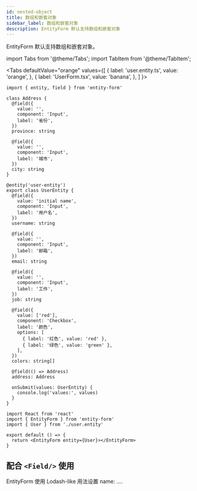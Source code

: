```yaml
---
id: nested-object
title: 数组和嵌套对象
sidebar_label: 数组和嵌套对象
description: EntityForm 默认支持数组和嵌套对象
---
```


EntityForm 默认支持数组和嵌套对象。

import Tabs from '@theme/Tabs';
import TabItem from '@theme/TabItem';

<Tabs
defaultValue="orange"
values={[
{ label: 'user.entity.ts', value: 'orange', },
{ label: 'UserForm.tsx', value: 'banana', },
]
}>
<TabItem value="orange">

```tsx
import { entity, field } from 'entity-form'

class Address {
  @field({
    value: '',
    component: 'Input',
    label: '省份',
  })
  province: string

  @field({
    value: '',
    component: 'Input',
    label: '城市',
  })
  city: string
}

@entity('user-entity')
export class UserEntity {
  @field({
    value: 'initial name',
    component: 'Input',
    label: '用户名',
  })
  username: string

  @field({
    value: '',
    component: 'Input',
    label: '邮箱',
  })
  email: string

  @field({
    value: '',
    component: 'Input',
    label: '工作',
  })
  job: string

  @field({
    value: ['red'],
    component: 'Checkbox',
    label: '颜色',
    options: [
      { label: '红色', value: 'red' },
      { label: '绿色', value: 'green' },
    ],
  })
  colors: string[]

  @field(() => Address)
  address: Address

  onSubmit(values: UserEntity) {
    console.log('values:', values)
  }
}
```

</TabItem>
<TabItem value="banana">

```tsx
import React from 'react'
import { EntityForm } from 'entity-form'
import { User } from './user.entity'

export default () => {
  return <EntityForm entity={User}></EntityForm>
}
```

</TabItem>
</Tabs>

## 配合 `<Field/>` 使用

EntityForm 使用 Lodash-like 用法设置 name:
....
